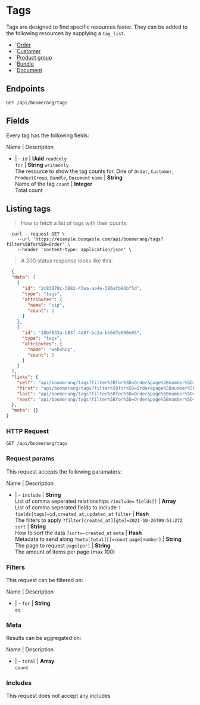 # Tags

Tags are designed to find specific resources faster. They can be added to the following resources by supplying a `tag_list`.

- `[Order](#order)
- `[Customer](#customer)
- `[Product group](#product_group)
- `[Bundle](#bundle)
- `[Document](#document)

## Endpoints
`GET /api/boomerang/tags`

## Fields
Every tag has the following fields:

Name | Description
- | -
`id` | **Uuid** `readonly`<br>
`for` | **String** `writeonly`<br>The resource to show the tag counts for. One of `Order`, `Customer`, `ProductGroup`, `Bundle`, `Document`
`name` | **String**<br>Name of the tag
`count` | **Integer**<br>Total count


## Listing tags



> How to fetch a list of tags with their counts:

```shell
  curl --request GET \
    --url 'https://example.booqable.com/api/boomerang/tags?filter%5Bfor%5D=Order' \
    --header 'content-type: application/json' \
```

> A 200 status response looks like this:

```json
  {
  "data": [
    {
      "id": "2c83070c-3882-43ea-aa4e-386afb86bf5d",
      "type": "tags",
      "attributes": {
        "name": "vip",
        "count": 1
      }
    },
    {
      "id": "18b7833a-b83f-4d87-bc2a-bb6d7e996e95",
      "type": "tags",
      "attributes": {
        "name": "webshop",
        "count": 3
      }
    }
  ],
  "links": {
    "self": "api/boomerang/tags?filter%5Bfor%5D=Order&page%5Bnumber%5D=1&page%5Bsize%5D=25",
    "first": "api/boomerang/tags?filter%5Bfor%5D=Order&page%5Bnumber%5D=1&page%5Bsize%5D=25",
    "last": "api/boomerang/tags?filter%5Bfor%5D=Order&page%5Bnumber%5D=&page%5Bsize%5D=25",
    "next": "api/boomerang/tags?filter%5Bfor%5D=Order&page%5Bnumber%5D=2&page%5Bsize%5D=25"
  },
  "meta": {}
}
```

### HTTP Request

`GET /api/boomerang/tags`

### Request params

This request accepts the following paramaters:

Name | Description
- | -
`include` | **String**<br>List of comma seperated relationships `?include=`
`fields[]` | **Array**<br>List of comma seperated fields to include `?fields[tags]=id,created_at,updated_at`
`filter` | **Hash**<br>The filters to apply `?filter[created_at][gte]=2021-10-26T09:51:27Z`
`sort` | **String**<br>How to sort the data `?sort=-created_at`
`meta` | **Hash**<br>Metadata to send along `?meta[total][]=count`
`page[number]` | **String**<br>The page to request
`page[per]` | **String**<br>The amount of items per page (max 100)


### Filters

This request can be filtered on:

Name | Description
- | -
`for` | **String**<br>`eq`


### Meta

Results can be aggregated on:

Name | Description
- | -
`total` | **Array**<br>`count`


### Includes

This request does not accept any includes